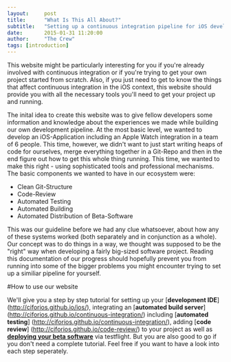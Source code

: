 ```yaml
---
layout:     post
title:      "What Is This All About?"
subtitle:   "Setting up a continuous integration pipeline for iOS development"
date:       2015-01-31 11:20:00
author:     "The Crew"
tags: [introduction]
---
```


This website might be particularly interesting for you if you're already involved with continuous integration or if you're trying to get your own project started from scratch. Also, if you just need to get to know the things that affect continuous integration in the iOS context, this website should provide you with all the necessary tools you'll need to get your project up and running.

The inital idea to create this website was to give fellow developers some information and knowledge about the experiences we made while building our own development pipeline. At the most basic level, we wanted to develop an iOS-Application including an Apple Watch integration in a team of 6 people. This time, however, we didn't want to just start writing heaps of code for ourselves, merge everything together in a Git-Repo and then in the end figure out how to get this whole thing running. This time, we wanted to make this right - using sophisticated tools and professional mechanisms. The basic components we wanted to have in our ecosystem were:

- Clean Git-Structure
- Code-Review
- Automated Testing
- Automated Building
- Automated Distribution of Beta-Software

This was our guideline before we had any clue whatsoever, about how any of these systems worked (both separately and in conjunction as a whole). Our concept was to do things in a way, we thought was supposed to be the "right" way when developing a fairly big-sized software project. Reading this documentation of our progress should hopefully prevent you from running into some of the bigger problems you might encounter trying to set up a similiar pipeline for yourself.

#How to use our website

We'll give you a step by step tutorial for setting up your [**development IDE**] (http://ciforios.github.io/ios/), integrating an [**automated build server**] (http://ciforios.github.io/continuous-integration/) including [**automated testing**] (http://ciforios.github.io/continuous-integration/), adding [**code review**] (http://ciforios.github.io/code-review/) to your project as well as [**deploying your beta software**](http://ciforios.github.io/workflow/) via testflight. But you are also good to go if you don't need a complete tutorial. Feel free if you want to have a look into each step seperately.